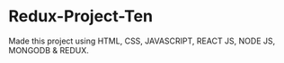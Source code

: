 # Redux-Project-Ten
Made this project using HTML, CSS, JAVASCRIPT, REACT JS, NODE JS, MONGODB &amp; REDUX.
